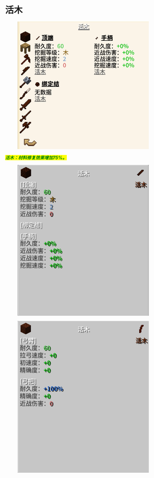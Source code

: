 # 活木

<figure><img src="../../.gitbook/assets/屏幕截图 2025-03-02 191439.png" alt=""><figcaption></figcaption></figure>

_<mark style="color:green;">**活木：材料修复效果增加75%。**</mark>_

<figure><img src="../../.gitbook/assets/屏幕截图 2025-03-02 191701.png" alt=""><figcaption></figcaption></figure>

<figure><img src="../../.gitbook/assets/屏幕截图 2025-03-02 191712.png" alt=""><figcaption></figcaption></figure>
